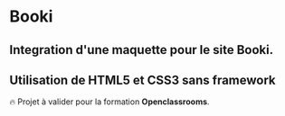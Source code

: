 # Booki

## Integration d'une maquette pour le site Booki.  
Utilisation de HTML5 et CSS3 sans framework
---  
:fire: Projet à valider pour la formation **Openclassrooms**.
